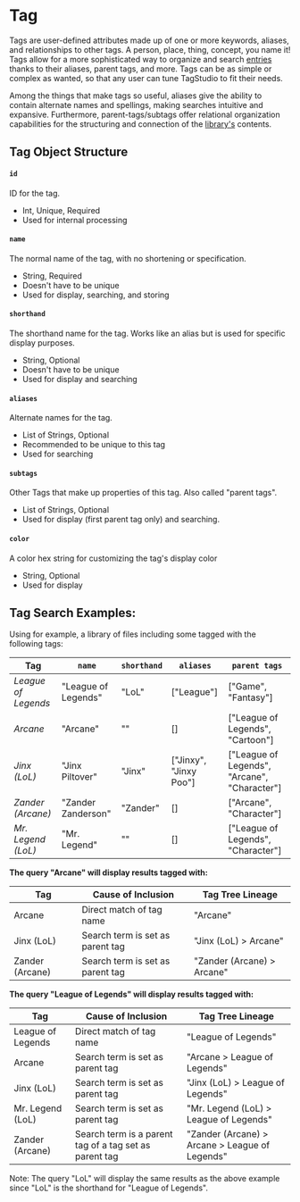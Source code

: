 # Tag

Tags are user-defined attributes made up of one or more keywords, aliases, and relationships to other tags. A person, place, thing, concept, you name it! Tags allow for a more sophisticated way to organize and search [entries](/doc/library/entry.md) thanks to their aliases, parent tags, and more.
Tags can be as simple or complex as wanted, so that any user can tune TagStudio to fit their needs.

Among the things that make tags so useful, aliases give the ability to contain alternate names and spellings, making searches intuitive and expansive. Furthermore, parent-tags/subtags offer relational organization capabilities for the structuring and connection of the [library's](/doc/library/library.md) contents.

## Tag Object Structure

#### `id`

ID for the tag.

- Int, Unique, Required
- Used for internal processing

#### `name`

The normal name of the tag, with no shortening or specification.

- String, Required
- Doesn't have to be unique
- Used for display, searching, and storing

#### `shorthand`

The shorthand name for the tag. Works like an alias but is used for specific display purposes.

- String, Optional
- Doesn't have to be unique
- Used for display and searching

#### `aliases`

Alternate names for the tag.

- List of Strings, Optional
- Recommended to be unique to this tag
- Used for searching

#### `subtags`

Other Tags that make up properties of this tag. Also called "parent tags".

- List of Strings, Optional
- Used for display (first parent tag only) and searching.

#### `color`

A color hex string for customizing the tag's display color

- String, Optional
- Used for display

## Tag Search Examples:

Using for example, a library of files including some tagged with the following tags:

| Tag                 | `name`              | `shorthand` | `aliases`              | `parent tags`                                |
| ------------------- | ------------------- | ----------- | ---------------------- | -------------------------------------------- |
| _League of Legends_ | "League of Legends" | "LoL"       | ["League"]             | ["Game", "Fantasy"]                          |
| _Arcane_            | "Arcane"            | ""          | []                     | ["League of Legends", "Cartoon"]             |
| _Jinx (LoL)_        | "Jinx Piltover"     | "Jinx"      | ["Jinxy", "Jinxy Poo"] | ["League of Legends", "Arcane", "Character"] |
| _Zander (Arcane)_   | "Zander Zanderson"  | "Zander"    | []                     | ["Arcane", "Character"]                      |
| _Mr. Legend (LoL)_  | "Mr. Legend"        | ""          | []                     | ["League of Legends", "Character"]           |

**The query "Arcane" will display results tagged with:**

| Tag             | Cause of Inclusion               | Tag Tree Lineage           |
| --------------- | -------------------------------- | -------------------------- |
| Arcane          | Direct match of tag name         | "Arcane"                   |
| Jinx (LoL)      | Search term is set as parent tag | "Jinx (LoL) > Arcane"      |
| Zander (Arcane) | Search term is set as parent tag | "Zander (Arcane) > Arcane" |

**The query "League of Legends" will display results tagged with:**

| Tag               | Cause of Inclusion                                     | Tag Tree Lineage                               |
| ----------------- | ------------------------------------------------------ | ---------------------------------------------- |
| League of Legends | Direct match of tag name                               | "League of Legends"                            |
| Arcane            | Search term is set as parent tag                       | "Arcane > League of Legends"                   |
| Jinx (LoL)        | Search term is set as parent tag                       | "Jinx (LoL) > League of Legends"               |
| Mr. Legend (LoL)  | Search term is set as parent tag                       | "Mr. Legend (LoL) > League of Legends"         |
| Zander (Arcane)   | Search term is a parent tag of a tag set as parent tag | "Zander (Arcane) > Arcane > League of Legends" |

Note: The query "LoL" will display the same results as the above example since "LoL" is the shorthand for "League of Legends".
